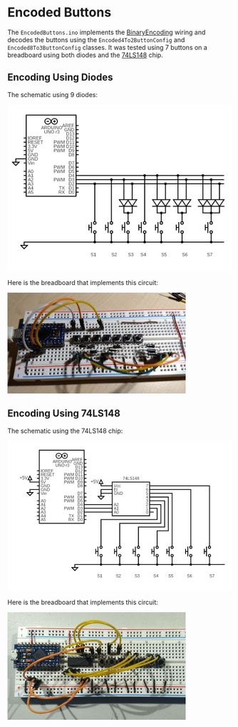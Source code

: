 # Encoded Buttons

The `EncodedButtons.ino` implements the
[BinaryEncoding](../../docs/binary_encoding/README.md) wiring and decodes the
buttons using the `Encoded4To2ButtonConfig` and `Encoded8To3ButtonConfig`
classes. It was tested using 7 buttons on a breadboard using both diodes and the
[74LS148](https://www.ti.com/product/SN74LS148) chip.

## Encoding Using Diodes

The schematic using 9 diodes:

![Schematic Diodes](../../docs/binary_encoding/encoded_8to3_diodes.png)

Here is the breadboard that implements this circuit:

![Breadboard Diodes](breadboard_8to3_diodes_small.jpg)

## Encoding Using 74LS148

The schematic using the 74LS148 chip:

![Schematic 74LS148](../../docs/binary_encoding/encoded_8to3_74ls148.png)

Here is the breadboard that implements this circuit:

![Breadboard 74LS148](breadboard_8to3_74ls148_small.jpg)
